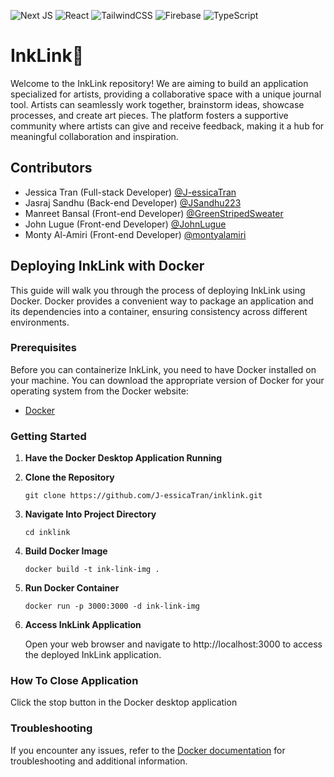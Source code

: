 ![Next JS](https://img.shields.io/badge/Next-black?style=for-the-badge&logo=next.js&logoColor=white)
![React](https://img.shields.io/badge/react-%2320232a.svg?style=for-the-badge&logo=react&logoColor=%2361DAFB)
![TailwindCSS](https://img.shields.io/badge/tailwindcss-%2338B2AC.svg?style=for-the-badge&logo=tailwind-css&logoColor=white)
![Firebase](https://img.shields.io/badge/Firebase-039BE5?style=for-the-badge&logo=Firebase&logoColor=white)
![TypeScript](https://img.shields.io/badge/typescript-%23007ACC.svg?style=for-the-badge&logo=typescript&logoColor=white)

# InkLink🦑
Welcome to the InkLink repository! We are aiming to build an application specialized for artists, providing a collaborative space with a unique journal tool. Artists can seamlessly work together, brainstorm ideas, showcase processes, and create art pieces. The platform fosters a supportive community where artists can give and receive feedback, making it a hub for meaningful collaboration and inspiration.

## Contributors
- Jessica Tran (Full-stack Developer) [@J-essicaTran](https://github.com/J-essicaTran)
- Jasraj Sandhu (Back-end Developer) [@JSandhu223](https://github.com/JSandhu223)
- Manreet Bansal (Front-end Developer) [@GreenStripedSweater](https://github.com/GreenStripedSweater)
- John Lugue (Front-end Developer) [@JohnLugue](https://github.com/JohnLugue)
- Monty Al-Amiri (Front-end Developer) [@montyalamiri](https://github.com/montyalamiri)

## Deploying InkLink with Docker
This guide will walk you through the process of deploying InkLink using Docker. Docker provides a convenient way to package an application and its dependencies into a container, ensuring consistency across different environments.

### Prerequisites
Before you can containerize InkLink, you need to have Docker installed on your machine. You can download the appropriate version of Docker for your operating system from the Docker website:
- [Docker](https://www.docker.com/get-started)

### Getting Started
1. **Have the Docker Desktop Application Running**
2. **Clone the Repository**
    ```
    git clone https://github.com/J-essicaTran/inklink.git
    ```
3. **Navigate Into Project Directory**
    ```
    cd inklink
    ```
4. **Build Docker Image**
    ```
    docker build -t ink-link-img .
    ```
5. **Run Docker Container**
    ```
    docker run -p 3000:3000 -d ink-link-img
    ```
6. **Access InkLink Application**

    Open your web browser and navigate to http://localhost:3000 to access the deployed InkLink application.

### How To Close Application
Click the stop button in the Docker desktop application
 
### Troubleshooting
If you encounter any issues, refer to the [Docker documentation](https://docs.docker.com/) for troubleshooting and additional information.

